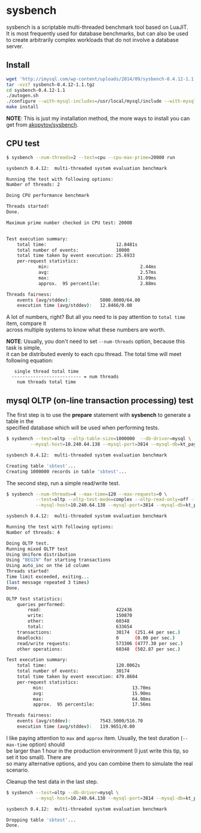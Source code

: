 # sysbench

sysbench is a scriptable multi-threaded benchmark tool based on LuaJIT.     
It is most frequently used for database benchmarks, but can also be used    
to create arbitrarily complex workloads that do not involve a database server.

## Install

```bash
wget 'http://imysql.com/wp-content/uploads/2014/09/sysbench-0.4.12-1.1.tgz'
tar -xvzf sysbench-0.4.12-1.1.tgz
cd sysbench-0.4.12-1.1
./autogen.sh
./configure --with-mysql-includes=/usr/local/mysql/include --with-mysql-libs=/usr/local/mysql/lib
make install
```

**NOTE**: This is just my installation method, the more ways to install you can get from [akopytov/sysbench](https://github.com/akopytov/sysbench).


## CPU test

```bash
$ sysbench --num-threads=2 --test=cpu --cpu-max-prime=20000 run

sysbench 0.4.12:  multi-threaded system evaluation benchmark

Running the test with following options:
Number of threads: 2

Doing CPU performance benchmark

Threads started!
Done.

Maximum prime number checked in CPU test: 20000


Test execution summary:
    total time:                          12.8481s
    total number of events:              10000
    total time taken by event execution: 25.6933
    per-request statistics:
            min:                                  2.44ms
            avg:                                  2.57ms
            max:                                 31.09ms
            approx.  95 percentile:               2.88ms

Threads fairness:
    events (avg/stddev):           5000.0000/64.00
    execution time (avg/stddev):   12.8466/0.00
```

A lot of numbers, right? But all you need to is pay attention to `total time` item, compare it    
across multiple systems to know what these numbers are worth.

**NOTE**: Usually, you don't need to set `--num-threads` option, because this task is simple,   
it can be distributed evenly to each cpu thread. The total time will meet following equation:

```
   single thread total time
  -------------------------- = num threads
    num threads total time
```


## mysql OLTP (on-line transaction processing) test

The first step is to use the **prepare** statement with **sysbench** to generate a table in the    
specified database which will be used when performing tests.

```bash
$ sysbench --test=oltp --oltp-table-size=1000000  --db-driver=mysql \
         --mysql-host=10.240.64.138 --mysql-port=3814 --mysql-db=kt_pay_stat --mysql-user=kt_pay_stat --mysql-password=5ca4932e3 prepare

sysbench 0.4.12:  multi-threaded system evaluation benchmark

Creating table 'sbtest'...
Creating 1000000 records in table 'sbtest'...
```

The second step, run a simple read/write test.

```bash
$ sysbench --num-threads=4 --max-time=120 --max-requests=0 \
           --test=oltp --oltp-test-mode=complex --oltp-read-only=off --oltp-table-size=1000000 --oltp-dist-type=uniform --db-driver=mysql \
           --mysql-host=10.240.64.138 --mysql-port=3814 --mysql-db=kt_pay_stat --mysql-user=kt_pay_stat --mysql-password=5ca4932e3 run

sysbench 0.4.12:  multi-threaded system evaluation benchmark

Running the test with following options:
Number of threads: 4

Doing OLTP test.
Running mixed OLTP test
Using Uniform distribution
Using "BEGIN" for starting transactions
Using auto_inc on the id column
Threads started!
Time limit exceeded, exiting...
(last message repeated 3 times)
Done.

OLTP test statistics:
    queries performed:
        read:                            422436
        write:                           150870
        other:                           60348
        total:                           633654
    transactions:                        30174  (251.44 per sec.)
    deadlocks:                           0      (0.00 per sec.)
    read/write requests:                 573306 (4777.30 per sec.)
    other operations:                    60348  (502.87 per sec.)

Test execution summary:
    total time:                          120.0062s
    total number of events:              30174
    total time taken by event execution: 479.8604
    per-request statistics:
          min:                                 13.70ms
          avg:                                 15.90ms
          max:                                 64.98ms
          approx.  95 percentile:              17.56ms

Threads fairness:
    events (avg/stddev):           7543.5000/516.70
    execution time (avg/stddev):   119.9651/0.00
```

I like paying attention to `max` and `approx` item. Usually, the test duration (`--max-time` option) should    
be larger than 1 hour in the production environment (I just write this tip, so set it too small). There are    
so many alternative options, and you can combine them to simulate the real scenario. 

Cleanup the test data in the last step.

```bash
$ sysbench --test=oltp --db-driver=mysql \
           --mysql-host=10.240.64.138 --mysql-port=3814 --mysql-db=kt_pay_stat --mysql-user=kt_pay_stat --mysql-password=5ca4932e3 cleanup

sysbench 0.4.12:  multi-threaded system evaluation benchmark

Dropping table 'sbtest'...
Done.
```
